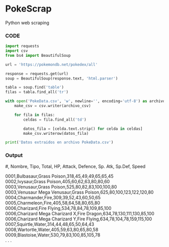 # PokeScrap
Python web scraping

### CODE

```python
import requests
import csv
from bs4 import BeautifulSoup

url = 'https://pokemondb.net/pokedex/all'

response = requests.get(url)
soup = BeautifulSoup(response.text, 'html.parser')

tabla = soup.find('table')
filas = tabla.find_all('tr')

with open('PokeData.csv', 'w', newline='', encoding='utf-8') as archivo_csv:
    make_csv = csv.writer(archivo_csv)

    for fila in filas:
        celdas = fila.find_all('td')

        datos_fila = [celda.text.strip() for celda in celdas]
        make_csv.writerow(datos_fila)

print('Datos extraidos en archivo PokeData.csv')

```

### Output
#, Nombre, Tipo, Total, HP, Attack, Defence, Sp. Atk, Sp.Def, Speed  


0001,Bulbasaur,Grass Poison,318,45,49,49,65,65,45  
0002,Ivysaur,Grass Poison,405,60,62,63,80,80,60  
0003,Venusaur,Grass Poison,525,80,82,83,100,100,80  
0003,Venusaur Mega Venusaur,Grass Poison,625,80,100,123,122,120,80  
0004,Charmander,Fire,309,39,52,43,60,50,65  
0005,Charmeleon,Fire,405,58,64,58,80,65,80  
0006,Charizard,Fire Flying,534,78,84,78,109,85,100  
0006,Charizard Mega Charizard X,Fire Dragon,634,78,130,111,130,85,100  
0006,Charizard Mega Charizard Y,Fire Flying,634,78,104,78,159,115,100  
0007,Squirtle,Water,314,44,48,65,50,64,43  
0008,Wartortle,Water,405,59,63,80,65,80,58  
0009,Blastoise,Water,530,79,83,100,85,105,78  
.
.
.




